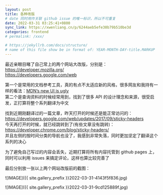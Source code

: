 ```yaml
---
layout: post
title: 各种改版
# date 同时用作关联 github issue 的唯一标识，所以不可重复
date: 2022-03-31 03:25:41+0800
sync_link: https://xwenliang.cn/p/6244aeb5efe30b79b510be3d
categories: frontend
# permalink: /xxx/

# https://jekyllrb.com/docs/structure/
# name of this file show be in format of: YEAR-MONTH-DAY-title.MARKUP
---
```



最近亲眼目睹了自己常上的两个网站大改版，分别是：  
https://developer.mozilla.org/  
https://developers.google.com/web  

第一个是常用的文档参考工具，真的有点不太适应新的风格，很多网友和我持有一样的看法：[MDN’s new UI is ugly](https://discourse.mozilla.org/t/mdns-new-ui-is-ugly/93993/2)  
第二个是查询资料的时候经常用到，找到了很多 API 的设计理念和来源，很受启发，正打算将整个系列翻译为中文  

找到近期刚翻译过的一篇文章，昨天打开的时候还是能正常访问的：  
https://developers.google.com/web/updates/2017/09/sticky-headers  
今天再打开的时候，就已经跳转到了(有些文章没有跳转)：  
https://developer.chrome.com/blog/sticky-headers/  
并且左侧的按时间分类的导航也没了，我感到非常失落，同时更加坚定了翻译这个系列的决心  

为了避免自己写过的内容会丢失，近期打算将所有内容托管到 github pages 上，同时可以利用 issues 来搞定评论，这样也算比较完善了  

最后分别放一张以上两个网站改版前的截图：  

![IMAGE]({{ site.gallery_prefix }}2022-03-31-4143f5f836.jpg)  

![IMAGE]({{ site.gallery_prefix }}2022-03-31-9cd125889f.jpg)  

